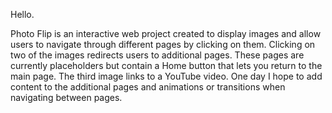 Hello.

Photo Flip is an interactive web project created to display images and allow users to navigate through different pages by clicking on them. 
Clicking on two of the images redirects users to additional pages. These pages are currently placeholders but contain a Home button that lets you return to the main page.
The third image links to a YouTube video. One day I hope to add content to the additional pages and animations or transitions when navigating between pages.
